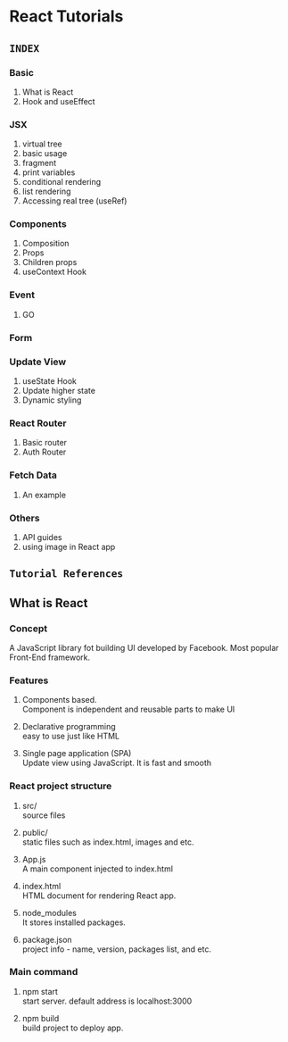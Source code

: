 # React Tutorials

## `INDEX`

### Basic
1. What is React
2. Hook and useEffect

### JSX
1. virtual tree
2. basic usage
3. fragment
4. print variables
5. conditional rendering
6. list rendering
7. Accessing real tree (useRef)

### Components
1. Composition
2. Props
3. Children props
4. useContext Hook

### Event
1. GO

### Form 

### Update View
1. useState Hook
2. Update higher state
3. Dynamic styling

### React Router
1. Basic router
2. Auth Router

### Fetch Data
1. An example

### Others
1. API guides 
2. using image in React app 


## `Tutorial References`


## What is React

### Concept
A JavaScript library fot building UI developed by Facebook.
Most popular Front-End framework.

### Features
1. Components based. \
Component is independent and reusable parts to make UI

2. Declarative programming \
easy to use just like HTML

4. Single page application (SPA) \
Update view using JavaScript.
It is fast and smooth  

### React project structure

1. src/ \
source files

2. public/ \
static files such as index.html, images and etc.

3. App.js \
A main component injected to index.html

4. index.html \
HTML document for rendering React app.

5. node_modules \
It stores installed packages.

6. package.json \
project info - name, version, packages list, and etc.

### Main command

1. npm start \
start server. default address is localhost:3000

2. npm build \
build project to deploy app.